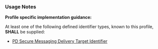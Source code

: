 
### Usage Notes

**Profile specific implementation guidance:**

At least one of the following defined identifier types, known to this profile, **SHALL** be supplied:

* [PD Secure Messaging Delivery Target Identifier](StructureDefinition-au-pd-smdtargetidentifier.html)
